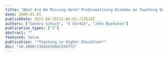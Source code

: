 ```yaml
---
title: "What Are We Missing Here? Problematising Wisdoms on Teaching Quality and Professionalism in Higher Education"
date: 2008-01-01
publishDate: 2021-08-20T12:06:01.713518Z
authors: ["Sandra Schuck", "S Gordon", "John Buchanan"]
publication_types: ["2"]
abstract: ""
featured: false
publication: "*Teaching in Higher Education*"
doi: "10.1080/13562510802334772"
---
```


